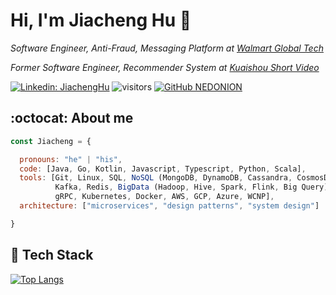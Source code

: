 <h1> Hi, I'm Jiacheng Hu 👋 </h1>

<p><em>Software Engineer, Anti-Fraud, Messaging Platform at <a href="https://www.walmart.com/">Walmart Global Tech</a>
</em></p>
<p><em>Former Software Engineer, Recommender System at <a href="https://www.kuaishou.com/">Kuaishou Short Video</a>
</em></p>

[![Linkedin: JiachengHu](https://img.shields.io/badge/-JiachengHu-blue?style=flat-square&logo=Linkedin&logoColor=white&link=https://www.linkedin.com/in/jiacheng-hu-56788b248/)](https://www.linkedin.com/in/jiacheng-hu-56788b248/) ![visitors](https://visitor-badge.laobi.icu/badge?page_id=NEDONION.NEDONION)
[![GitHub NEDONION](https://img.shields.io/github/followers/NEDONION?label=follow&style=social)](https://github.com/NEDONION)

## :octocat: About me
```javascript
const Jiacheng = {

  pronouns: "he" | "his",
  code: [Java, Go, Kotlin, Javascript, Typescript, Python, Scala],
  tools: [Git, Linux, SQL, NoSQL (MongoDB, DynamoDB, Cassandra, CosmosDB), GraphQL,
          Kafka, Redis, BigData (Hadoop, Hive, Spark, Flink, Big Query),
          gRPC, Kubernetes, Docker, AWS, GCP, Azure, WCNP],
  architecture: ["microservices", "design patterns", "system design"]

}
```


## 🔧 Tech Stack

[![Top Langs](https://github-readme-stats.vercel.app/api/top-langs/?username=NEDONION&layout=compact&hide=vue,scss,perl)](https://github.com/anuraghazra/github-readme-stats)
